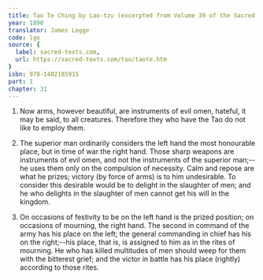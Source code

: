 ```yaml
---
title: Tao Te Ching by Lao-tzu (excerpted from Volume 39 of the Sacred Books of the East.)
year: 1890
translator: James Legge
code: lge
source: {
  label: sacred-texts.com,
  url: https://sacred-texts.com/tao/taote.htm
}
isbn: 978-1402185915
part: 1
chapter: 31
---
```

1. Now arms, however beautiful, are instruments of evil omen, hateful,
it may be said, to all creatures. Therefore they who have the Tao
do not like to employ them. 

2. The superior man ordinarily considers the left hand the most honourable
place, but in time of war the right hand. Those sharp weapons are
instruments of evil omen, and not the instruments of the superior
man;--he uses them only on the compulsion of necessity. Calm and repose
are what he prizes; victory (by force of arms) is to him undesirable.
To consider this desirable would be to delight in the slaughter of
men; and he who delights in the slaughter of men cannot get his will
in the kingdom. 

3. On occasions of festivity to be on the left hand is the prized
position; on occasions of mourning, the right hand. The second in
command of the army has his place on the left; the general commanding
in chief has his on the right;--his place, that is, is assigned to
him as in the rites of mourning. He who has killed multitudes of men
should weep for them with the bitterest grief; and the victor in battle
has his place (rightly) according to those rites.